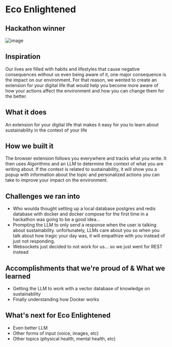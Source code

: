 # Eco Enlightened

## Hackathon winner
![image](https://github.com/psycho-baller/eco-enlightened/assets/81759594/14762ab3-29bc-4321-bfca-555b70eb9baa)


## Inspiration

Our lives are filled with habits and lifestyles that cause negative consequences without us even being aware of it, one major consequence is the impact on our environment. For that reason, we wented to create an extension for your digital life that would help you become more aware of how your actions affect the environment and how you can change them for the better.

## What it does

An extension for your digital life that makes it easy for you to learn about sustainability in the context of your life

## How we built it

The browser extension follows you everywhere and tracks what you write. It then uses Algorithms and an LLM to determine the context of what you are writing about. If the context is related to sustainability, it will show you a popup with information about the topic and personalized actions you can take to improve your impact on the environment.

## Challenges we ran into

- Who woulda thought setting up a local database postgres and redis database with docker and docker compose for the first time in a hackathon was going to be a good idea...
- Prompting the LLM to only send a response when the user is talking about sustainability. unfortunately, LLMs care about you so when you talk about how tragic your day was, it will empathize with you instead of just not responding.
- Websockets just decided to not work for us... so we just went for REST instead

## Accomplishments that we're proud of & What we learned

- Getting the LLM to work with a vector database of knowledge on sustainability
- Finally understanding how Docker works

## What's next for Eco Enlightened

- Even better LLM
- Other forms of input (voice, images, etc)
- Other topics (physical health, mental health, etc)
